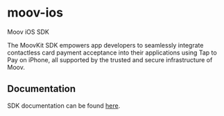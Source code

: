 # moov-ios
Moov iOS SDK

The MoovKit SDK empowers app developers to seamlessly integrate contactless card payment acceptance into their applications using Tap to Pay on iPhone, all supported by the trusted and secure infrastructure of Moov.

## Documentation

SDK documentation can be found [here](https://moovfinancial.github.io/moov-ios/documentation/moovkit/).
